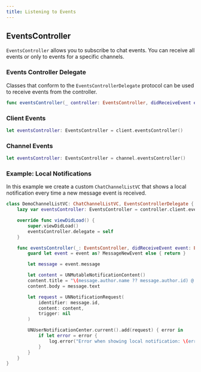 ```yaml
---
title: Listening to Events
---
```


## EventsController

`EventsController` allows you to subscribe to chat events. You can receive all events or only to events for a specific channels.

### Events Controller Delegate

Classes that conform to the `EventsControllerDelegate` protocol can be used to receive events from the controller.

```swift
func eventsController(_ controller: EventsController, didReceiveEvent event: Event)
```

### Client Events

```swift
let eventsController: EventsController = client.eventsController()
```

### Channel Events

```swift
let eventsController: EventsController = channel.eventsController()
```

### Example: Local Notifications

In this example we create a custom `ChatChannelListVC` that shows a local notification every time a new message event is received.

```swift
class DemoChannelListVC: ChatChannelListVC, EventsControllerDelegate {
    lazy var eventsController: EventsController = controller.client.eventsController()

    override func viewDidLoad() {
        super.viewDidLoad()
        eventsController.delegate = self
    }

    func eventsController(_: EventsController, didReceiveEvent event: Event) {
        guard let event = event as? MessageNewEvent else { return }

        let message = event.message

        let content = UNMutableNotificationContent()
        content.title = "\(message.author.name ?? message.author.id) @ \(event.channel.name ?? event.channel.cid.id)"
        content.body = message.text

        let request = UNNotificationRequest(
            identifier: message.id,
            content: content,
            trigger: nil
        )

        UNUserNotificationCenter.current().add(request) { error in
            if let error = error {
                log.error("Error when showing local notification: \(error)")
            }
        }
    }
}
```
